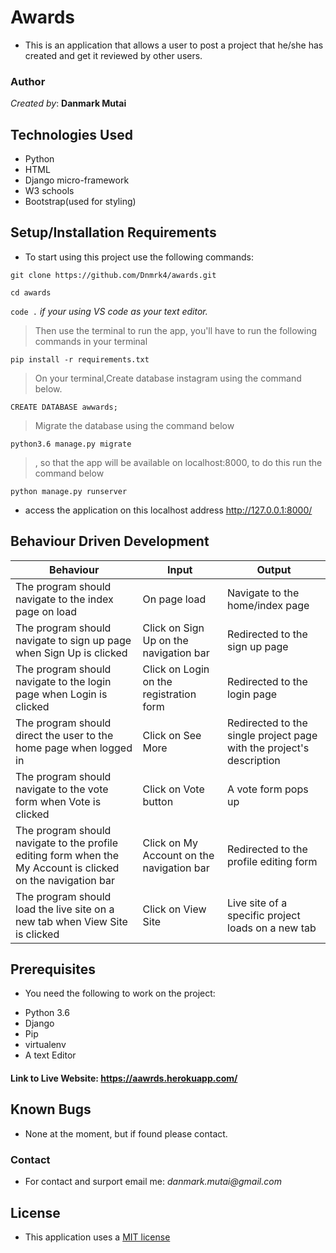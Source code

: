 # Awards

* This is an application that allows a user to post a project that he/she has created and get it reviewed by other users.

### Author 

_Created by_: **Danmark Mutai**

## Technologies Used

* Python
* HTML
* Django micro-framework
* W3 schools
* Bootstrap(used for styling)


## Setup/Installation Requirements

- To start using this project use the following commands:

`git clone https://github.com/Dnmrk4/awards.git`

`cd awards`

`code .` _if your using VS code as your text editor._

> Then use the terminal to run the app, you'll have to run the following commands in your terminal

`pip install -r requirements.txt`

> On your terminal,Create database instagram using the command below.

`CREATE DATABASE awwards;`

> Migrate the database using the command below

`python3.6 manage.py migrate`

> , so that the app will be available on localhost:8000, to do this run the command below

`python manage.py runserver`

* access the application on this localhost address http://127.0.0.1:8000/

## Behaviour Driven Development

|  Behaviour |  Input  |  Output |
|------------|---------|---------|
| The program should navigate to the index page on load | On page load | Navigate to the home/index page |
| The program should navigate to sign up page when Sign Up is clicked | Click on Sign Up on the navigation bar | Redirected to the sign up page |
|The program should navigate to the login page when Login is clicked | Click on Login on the registration form |Redirected to the login page |
|The program should direct the user to the home page when logged in | Click on See More |  Redirected to the single project page with the project's description |
|The program should navigate to the vote form when Vote is clicked |  Click on Vote button |  A vote form pops up |
|The program should navigate to the profile editing form when the My Account is clicked on the navigation bar | Click on My Account on the navigation bar |  Redirected to the profile editing form |
|The program should load the live site on a new tab when View Site is clicked | Click on View Site | Live site of a specific project loads on a new tab|

## Prerequisites

* You need the following to work on the project: 
- Python 3.6 
- Django 
- Pip 
- virtualenv 
- A text Editor

#### Link to Live Website: https://aawrds.herokuapp.com/

## Known Bugs

* None at the moment, but if found please contact.

### Contact

* For contact and surport email me: _danmark.mutai@gmail.com_

## License

* This application uses a [MIT license](/LICENSE)
